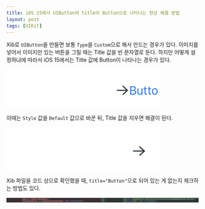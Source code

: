 ```yaml
---
title: iOS 15에서 UIButton의 title이 Button으로 나타나는 현상 해결 방법
layout: post
tags: [UIKit]
---
```


Xib로 `UIButton`을 만들면 보통 `Type`을 `Custom`으로 해서 만드는 경우가 있다. 이미지를 넣어서 이미지만 있는 버튼을 그릴 때는 Title 값을 빈 문자열로 둔다. 하지만 어떻게 설정하냐에 따라서 iOS 15에서는 Title 값에 Button이 나타나는 경우가 있다.

<img src="/assets/img/2022/07/26/image1.PNG" alt="A Button with image is showing title label saying Button" width="400"/>


이때는 `Style` 값을 `Default` 값으로 바꾼 뒤, Title 값을 지우면 해결이 된다.

<img src="/assets/img/2022/07/26/image2.png" alt="A Button with image without showing title label" width="400"/>

Xib 파일을 코드 상으로 확인했을 때, ```title="Button"```으로 되어 있는 게 없는지 체크하는 방법도 있다.

<img src="/assets/img/2022/07/26/image3.png" alt="Code difference image from xib file"/>